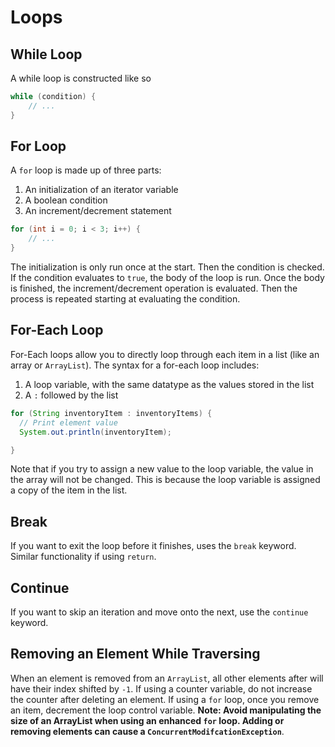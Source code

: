 # Loops

## While Loop
A while loop is constructed like so
```java
while (condition) {
    // ...
}
```

## For Loop
A `for` loop is made up of three parts:

1. An initialization of an iterator variable
2. A boolean condition
3. An increment/decrement statement

```java
for (int i = 0; i < 3; i++) {
    // ...
}
```

The initialization is only run once at the start. Then the condition is checked. If the condition evaluates to `true`, the body of the loop is run. Once the body is finished, the increment/decrement operation is evaluated. Then the process is repeated starting at evaluating the condition.

## For-Each Loop
For-Each loops allow you to directly loop through each item in a list (like an array or `ArrayList`). The syntax for a for-each loop includes:

1. A loop variable, with the same datatype as the values stored in the list
2. A `:` followed by the list

```java
for (String inventoryItem : inventoryItems) {
  // Print element value
  System.out.println(inventoryItem);

}
```

Note that if you try to assign a new value to the loop variable, the value in the array will not be changed. This is because the loop variable is assigned a copy of the item in the list.

## Break
If you want to exit the loop before it finishes, uses the `break` keyword. Similar functionality if using `return`.

## Continue
If you want to skip an iteration and move onto the next, use the `continue` keyword.

## Removing an Element While Traversing
When an element is removed from an `ArrayList`, all other elements after will have their index shifted by `-1`. If using a counter variable, do not increase the counter after deleting an element. If using a `for` loop, once you remove an item, decrement the loop control variable. **Note: Avoid manipulating the size of an ArrayList when using an enhanced `for` loop. Adding or removing elements can cause a `ConcurrentModifcationException`**.
